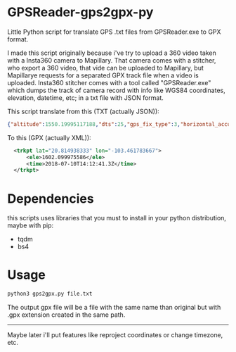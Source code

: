 # GPSReader-gps2gpx-py
Little Python script for translate GPS .txt files from GPSReader.exe to GPX format.

I made this script originally because i've try to upload a 360 video taken with a Insta360 camera to Mapillary. That camera comes with a stitcher, who export a 360 video, that vide can be uploaded to Mapillary, but Mapillarye requests for a separated GPX track file when a video is uploaded. Insta360 stitcher comes with a tool called "GPSReader.exe" which dumps the track of camera record with info like WGS84 coordinates, elevation, datetime, etc; in a txt file with JSON format.

This script translate from this (TXT (actually JSON)):

```json
{"altitude":1550.19995117188,"dts":25,"gps_fix_type":3,"horizontal_accuracy":0.959999978542328,"latitude":20.664298,"longitude":-103.362843666667,"pts":25,"speed_accuracy":0.0,"time_gps_epoch":1530809527.8,"velocity_east":6.65024900436401,"velocity_north":-2.46130895614624,"velocity_up":0.0,"vertical_accuracy":0.959999978542328}
```

To this (GPX (actually XML)):

```xml
  <trkpt lat="20.814938333" lon="-103.461783667">
      <ele>1602.099975586</ele>
      <time>2018-07-10T14:12:41.3Z</time>
  </trkpt>
```

# Dependencies

this scripts uses libraries that you must to install in your python distribution, maybe with pip:

- tqdm
- bs4

# Usage

```bash
python3 gps2gpx.py file.txt
```
The output gpx file will be a file with the same name than original but with .gpx extension created in the same path.

----
Maybe later i'll put features like reproject coordinates or change timezone, etc.
